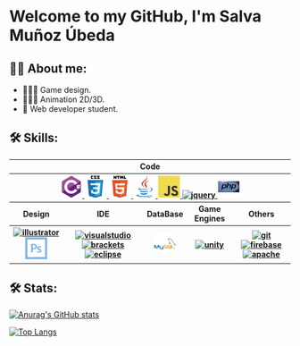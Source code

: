 <h1 align="left">Welcome to my GitHub, I'm Salva Muñoz Úbeda</h1>
<h2 align="left">🧑🏽 About me:</h2>
  <ul>
    <li>👨🏼‍🎓 Game design.</li>
    <li>👨🏼‍🎓 Animation 2D/3D.
    <li>📝 Web developer student.</li>
  </ul>

<h2 align="left">🛠 Skills:</h2>

<table>
  <tr>
    <th colspan="5">Code</th>
  </tr>

  <tr>
    <th colspan="5">
      <a href="https://www.w3schools.com/cs/" target="_blank" rel="noreferrer"> 
        <img src="https://raw.githubusercontent.com/devicons/devicon/master/icons/csharp/csharp-original.svg" alt="csharp" width="40" height="40"/>
      </a> 
      <a href="https://www.w3schools.com/css/" target="_blank" rel="noreferrer"> 
        <img src="https://raw.githubusercontent.com/devicons/devicon/master/icons/css3/css3-original-wordmark.svg" alt="css3" width="40" height="40"/> 
      </a> 
      <a href="https://www.w3.org/html/" target="_blank" rel="noreferrer"> 
        <img src="https://raw.githubusercontent.com/devicons/devicon/master/icons/html5/html5-original-wordmark.svg" alt="html5" width="40" height="40"/> 
      </a> 
      <a href="https://www.java.com" target="_blank" rel="noreferrer"> 
        <img src="https://raw.githubusercontent.com/devicons/devicon/master/icons/java/java-original.svg" alt="java" width="40" height="40"/> 
      </a> 
      <a href="https://developer.mozilla.org/en-US/docs/Web/JavaScript" target="_blank" rel="noreferrer"> 
        <img src="https://raw.githubusercontent.com/devicons/devicon/master/icons/javascript/javascript-original.svg" alt="javascript" width="40" height="40"/> 
      </a>
      <a href="https://jquery.com/" target="_blank" rel="noreferrer"> 
        <img src="https://www.vectorlogo.zone/logos/jquery/jquery-icon.svg" alt="jquery" width="40" height="40"/> 
      </a> 
      <a href="https://www.php.net" target="_blank" rel="noreferrer"> 
        <img src="https://raw.githubusercontent.com/devicons/devicon/master/icons/php/php-original.svg" alt="php" width="40" height="40"/> 
      </a> 
    </th>
  </tr>

  <tr>
    <th>Design</th>
    <th>IDE</th>
    <th>DataBase</th>
    <th>Game Engines</th>
    <th>Others</th>
  </tr>

  <tr>
    <th>
      <a href="https://www.adobe.com/in/products/illustrator.html" target="_blank" rel="noreferrer"> 
        <img src="https://www.vectorlogo.zone/logos/adobe_illustrator/adobe_illustrator-icon.svg" alt="illustrator" width="40" height="40"/> 
      </a>
      <a href="https://www.photoshop.com/en" target="_blank" rel="noreferrer"> 
        <img src="https://raw.githubusercontent.com/devicons/devicon/master/icons/photoshop/photoshop-line.svg" alt="photoshop" width="40" height="40"/> 
      </a>
    </th>
    <th>
      <a href="https://www.vectorlogo.zone/logos/visualstudio_code/visualstudio_code-icon.svg" target="_blank" rel="noreferrer"> 
        <img src="https://www.vectorlogo.zone/logos/visualstudio_code/visualstudio_code-icon.svg" alt="visualstudio" width="40" height="40"/> 
      </a>
      <a href="https://www.vectorlogo.zone/logos/bracketsio/bracketsio-icon.svg" target="_blank" rel="noreferrer"> 
        <img src="https://www.vectorlogo.zone/logos/bracketsio/bracketsio-icon.svg" alt="brackets" width="40" height="40"/> 
      </a>
      <a href="https://camo.githubusercontent.com/c1ee7754005a09d1ce15d880e57cf8949b4c41f5b226bdf2eb5f9ccc2716e6b8/68747470733a2f2f77372e706e6777696e672e636f6d2f706e67732f3633312f3732302f706e672d7472616e73706172656e742d65636c697073652d666f756e646174696f6e2d696e74656772617465642d646576656c6f706d656e742d656e7669726f6e6d656e742d6365796c6f6e2d6a6176612d65636c697073652d6d697363656c6c616e656f75732d6c6f676f2d656c6563747269632d626c75652d7468756d626e61696c2e706e67" target="_blank" rel="noreferrer"> 
        <img src="https://camo.githubusercontent.com/c1ee7754005a09d1ce15d880e57cf8949b4c41f5b226bdf2eb5f9ccc2716e6b8/68747470733a2f2f77372e706e6777696e672e636f6d2f706e67732f3633312f3732302f706e672d7472616e73706172656e742d65636c697073652d666f756e646174696f6e2d696e74656772617465642d646576656c6f706d656e742d656e7669726f6e6d656e742d6365796c6f6e2d6a6176612d65636c697073652d6d697363656c6c616e656f75732d6c6f676f2d656c6563747269632d626c75652d7468756d626e61696c2e706e67" alt="eclipse" width="40" height="40"/> 
      </a>
    </th>
    <th>
      <a href="https://www.mysql.com/" target="_blank" rel="noreferrer"> 
        <img src="https://raw.githubusercontent.com/devicons/devicon/master/icons/mysql/mysql-original-wordmark.svg" alt="mysql" width="40" height="40"/> 
      </a>
    </th>
    <th>
      <a href="https://unity.com/" target="_blank" rel="noreferrer"> 
        <img src="https://www.vectorlogo.zone/logos/unity3d/unity3d-icon.svg" alt="unity" width="40" height="40"/> 
      </a> 
    </th>
    <th>
      <a href="https://git-scm.com/" target="_blank" rel="noreferrer"> 
        <img src="https://www.vectorlogo.zone/logos/git-scm/git-scm-icon.svg" alt="git" width="40" height="40"/> 
      </a> 
      <a href="https://firebase.google.com/" target="_blank" rel="noreferrer"> 
        <img src="https://www.vectorlogo.zone/logos/firebase/firebase-icon.svg" alt="firebase" width="40" height="40"/> 
      </a>
      <a href="https://firebase.google.com/" target="_blank" rel="noreferrer"> 
        <img src="https://www.vectorlogo.zone/logos/apache/apache-ar21.svg" alt="apache" width="50" height="40"/> 
      </a>
    </th>    
  </tr>
</table>

<h2 align="left">🛠 Stats:</h2>

[![Anurag's GitHub stats](https://github-readme-stats.vercel.app/api?username=Salmu10&show_icons=true&theme=dracula)](https://github.com/anuraghazra/github-readme-stats)

[![Top Langs](https://github-readme-stats.vercel.app/api/top-langs/?username=Salmu10&layout=compact&theme=dracula)](https://github.com/anuraghazra/github-readme-stats)



<!-- ![Salva GitHub stats](https://github-readme-stats.vercel.app/api?username=aSalmu10&show_icons=true&theme=dark) -->
<!-- [![Readme Card](https://github-readme-stats.vercel.app/api/pin/?username=Salmu10&repo=github-readme-stats)](https://github.com/Salmu10/github-readme-stats) -->
